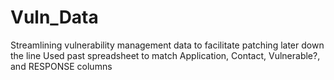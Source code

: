 # Vuln_Data 
Streamlining vulnerability management data to facilitate patching later down the line
Used past spreadsheet to match Application, Contact, Vulnerable?, and RESPONSE columns
